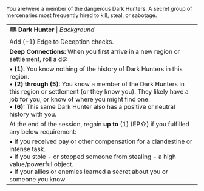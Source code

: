 You are/were a member of the dangerous Dark Hunters. A secret group of mercenaries most frequently hired to kill, steal, or sabotage.

|                                                                                                                                                                                                                                                                                                                                                       |
| ----------------------------------------------------------------------------------------------------------------------------------------------------------------------------------------------------------------------------------------------------------------------------------------------------------------------------------------------------- |
| **🕮 Dark Hunter** \| *Background*                                                                                                                                                                                                                                                                                                                    |
| Add (+1) Edge to Deception checks.                                                                                                                                                                                                                                                                                                                    |
| **Deep Connections:** When you first arrive in a new region or settlement, roll a d6:<br>                                                                                                                                                                                                                                                             |
| • **(1):** You know nothing of the history of Dark Hunters in this region.<br>• **(2) through (5):** You know a member of the Dark Hunters in this region or settlement (or they know you). They likely have a job for you, or know of where you might find one.<br>• **(6):** This same Dark Hunter also has a positive or neutral history with you. |
| At the end of the session, regain **up to** (1) (EP⇧) if you fulfilled any below requirement:                                                                                                                                                                                                                                                         |
| • If you received pay or other compensation for a clandestine or intense task.<br>• If you stole - or stopped someone from stealing - a high value/powerful object.<br>• If your allies or enemies learned a secret about you or someone you know.                                                                                                    |
